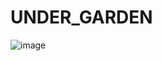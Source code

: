 # UNDER_GARDEN
![image](https://github.com/riviea/UNDER_GARDEN/assets/12423098/5a2015e0-7852-4280-9806-0cbe32a437a6)

